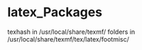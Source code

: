 # latex_Packages

texhash in /usr/local/share/texmf/
folders in /usr/local/share/texmf/tex/latex/footmisc/

